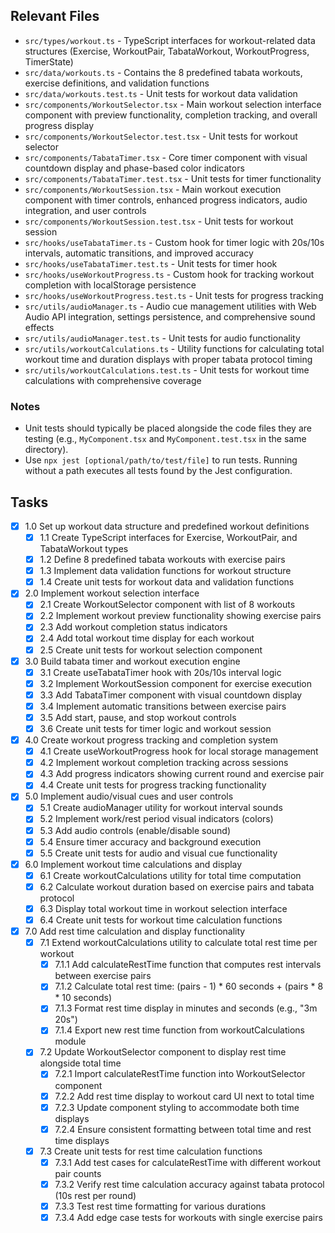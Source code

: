 ## Relevant Files

- `src/types/workout.ts` - TypeScript interfaces for workout-related data structures (Exercise, WorkoutPair, TabataWorkout, WorkoutProgress, TimerState)
- `src/data/workouts.ts` - Contains the 8 predefined tabata workouts, exercise definitions, and validation functions
- `src/data/workouts.test.ts` - Unit tests for workout data validation
- `src/components/WorkoutSelector.tsx` - Main workout selection interface component with preview functionality, completion tracking, and overall progress display
- `src/components/WorkoutSelector.test.tsx` - Unit tests for workout selector
- `src/components/TabataTimer.tsx` - Core timer component with visual countdown display and phase-based color indicators
- `src/components/TabataTimer.test.tsx` - Unit tests for timer functionality
- `src/components/WorkoutSession.tsx` - Main workout execution component with timer controls, enhanced progress indicators, audio integration, and user controls
- `src/components/WorkoutSession.test.tsx` - Unit tests for workout session
- `src/hooks/useTabataTimer.ts` - Custom hook for timer logic with 20s/10s intervals, automatic transitions, and improved accuracy
- `src/hooks/useTabataTimer.test.ts` - Unit tests for timer hook
- `src/hooks/useWorkoutProgress.ts` - Custom hook for tracking workout completion with localStorage persistence
- `src/hooks/useWorkoutProgress.test.ts` - Unit tests for progress tracking
- `src/utils/audioManager.ts` - Audio cue management utilities with Web Audio API integration, settings persistence, and comprehensive sound effects
- `src/utils/audioManager.test.ts` - Unit tests for audio functionality
- `src/utils/workoutCalculations.ts` - Utility functions for calculating total workout time and duration displays with proper tabata protocol timing
- `src/utils/workoutCalculations.test.ts` - Unit tests for workout time calculations with comprehensive coverage

### Notes

- Unit tests should typically be placed alongside the code files they are testing (e.g., `MyComponent.tsx` and `MyComponent.test.tsx` in the same directory).
- Use `npx jest [optional/path/to/test/file]` to run tests. Running without a path executes all tests found by the Jest configuration.

## Tasks

- [x] 1.0 Set up workout data structure and predefined workout definitions
  - [x] 1.1 Create TypeScript interfaces for Exercise, WorkoutPair, and TabataWorkout types
  - [x] 1.2 Define 8 predefined tabata workouts with exercise pairs
  - [x] 1.3 Implement data validation functions for workout structure
  - [x] 1.4 Create unit tests for workout data and validation functions
- [x] 2.0 Implement workout selection interface
  - [x] 2.1 Create WorkoutSelector component with list of 8 workouts
  - [x] 2.2 Implement workout preview functionality showing exercise pairs
  - [x] 2.3 Add workout completion status indicators
  - [x] 2.4 Add total workout time display for each workout
  - [x] 2.5 Create unit tests for workout selection component
- [x] 3.0 Build tabata timer and workout execution engine
  - [x] 3.1 Create useTabataTimer hook with 20s/10s interval logic
  - [x] 3.2 Implement WorkoutSession component for exercise execution
  - [x] 3.3 Add TabataTimer component with visual countdown display
  - [x] 3.4 Implement automatic transitions between exercise pairs
  - [x] 3.5 Add start, pause, and stop workout controls
  - [x] 3.6 Create unit tests for timer logic and workout session
- [x] 4.0 Create workout progress tracking and completion system
  - [x] 4.1 Create useWorkoutProgress hook for local storage management
  - [x] 4.2 Implement workout completion tracking across sessions
  - [x] 4.3 Add progress indicators showing current round and exercise pair
  - [x] 4.4 Create unit tests for progress tracking functionality
- [x] 5.0 Implement audio/visual cues and user controls
  - [x] 5.1 Create audioManager utility for workout interval sounds
  - [x] 5.2 Implement work/rest period visual indicators (colors)
  - [x] 5.3 Add audio controls (enable/disable sound)
  - [x] 5.4 Ensure timer accuracy and background execution
  - [x] 5.5 Create unit tests for audio and visual cue functionality
- [x] 6.0 Implement workout time calculations and display
  - [x] 6.1 Create workoutCalculations utility for total time computation
  - [x] 6.2 Calculate workout duration based on exercise pairs and tabata protocol
  - [x] 6.3 Display total workout time in workout selection interface
  - [x] 6.4 Create unit tests for workout time calculation functions
- [x] 7.0 Add rest time calculation and display functionality
  - [x] 7.1 Extend workoutCalculations utility to calculate total rest time per workout
    - [x] 7.1.1 Add calculateRestTime function that computes rest intervals between exercise pairs
    - [x] 7.1.2 Calculate total rest time: (pairs - 1) * 60 seconds + (pairs * 8 * 10 seconds)
    - [x] 7.1.3 Format rest time display in minutes and seconds (e.g., "3m 20s")
    - [x] 7.1.4 Export new rest time function from workoutCalculations module
  - [x] 7.2 Update WorkoutSelector component to display rest time alongside total time
    - [x] 7.2.1 Import calculateRestTime function into WorkoutSelector component
    - [x] 7.2.2 Add rest time display to workout card UI next to total time
    - [x] 7.2.3 Update component styling to accommodate both time displays
    - [x] 7.2.4 Ensure consistent formatting between total time and rest time displays
  - [x] 7.3 Create unit tests for rest time calculation functions
    - [x] 7.3.1 Add test cases for calculateRestTime with different workout pair counts
    - [x] 7.3.2 Verify rest time calculation accuracy against tabata protocol (10s rest per round)
    - [x] 7.3.3 Test rest time formatting for various durations
    - [x] 7.3.4 Add edge case tests for workouts with single exercise pairs
